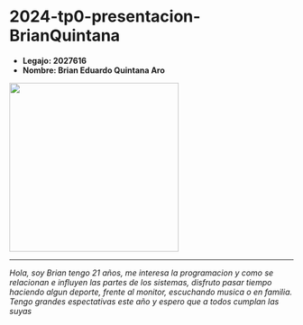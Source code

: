 # 2024-tp0-presentacion-BrianQuintana

- **Legajo: 2027616**
- **Nombre: Brian Eduardo Quintana Aro**

<img width="300px" src=https://github.com/Brian-Edu/2024-tp0-presentacion-BrianQuintana/assets/164660715/17979935-4d06-4377-b219-102752201d27>

___

*<p>Hola, soy Brian tengo 21 años, me interesa la programacion y como se relacionan e influyen las partes de los sistemas, disfruto pasar tiempo haciendo algun deporte, frente al monitor, escuchando musica o en familia. Tengo grandes espectativas este año y espero que a todos cumplan las suyas</p>*
